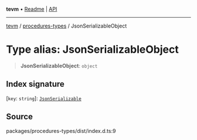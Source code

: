 **tevm** • [Readme](../../README.md) \| [API](../../modules.md)

***

[tevm](../../README.md) / [procedures-types](../README.md) / JsonSerializableObject

# Type alias: JsonSerializableObject

> **JsonSerializableObject**: `object`

## Index signature

 \[`key`: `string`\]: [`JsonSerializable`](JsonSerializable.md)

## Source

packages/procedures-types/dist/index.d.ts:9
